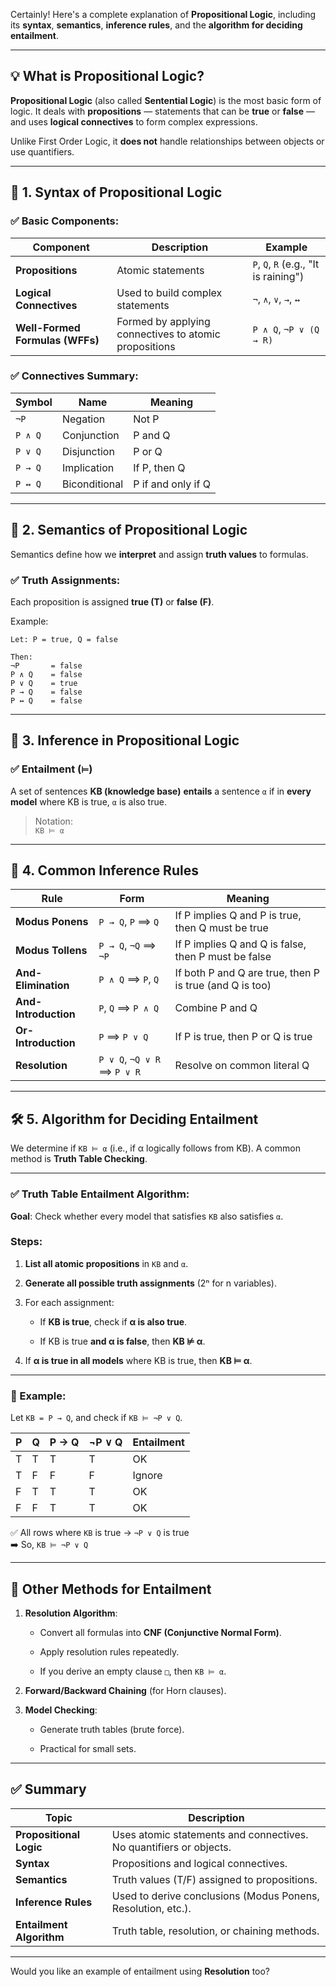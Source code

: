 
Certainly! Here's a complete explanation of **Propositional Logic**, including its **syntax**, **semantics**, **inference rules**, and the **algorithm for deciding entailment**.

---

## 💡 What is Propositional Logic?

**Propositional Logic** (also called **Sentential Logic**) is the most basic form of logic. It deals with **propositions** — statements that can be **true** or **false** — and uses **logical connectives** to form complex expressions.

Unlike First Order Logic, it **does not** handle relationships between objects or use quantifiers.

---

## 🧠 1. **Syntax of Propositional Logic**

### ✅ **Basic Components**:

|Component|Description|Example|
|---|---|---|
|**Propositions**|Atomic statements|`P`, `Q`, `R` (e.g., "It is raining")|
|**Logical Connectives**|Used to build complex statements|`¬`, `∧`, `∨`, `→`, `↔`|
|**Well-Formed Formulas (WFFs)**|Formed by applying connectives to atomic propositions|`P ∧ Q`, `¬P ∨ (Q → R)`|

### ✅ **Connectives Summary**:

|Symbol|Name|Meaning|
|---|---|---|
|`¬P`|Negation|Not P|
|`P ∧ Q`|Conjunction|P and Q|
|`P ∨ Q`|Disjunction|P or Q|
|`P → Q`|Implication|If P, then Q|
|`P ↔ Q`|Biconditional|P if and only if Q|

---

## 📖 2. **Semantics of Propositional Logic**

Semantics define how we **interpret** and assign **truth values** to formulas.

### ✅ **Truth Assignments**:

Each proposition is assigned **true (T)** or **false (F)**.

Example:

```text
Let: P = true, Q = false

Then:
¬P       = false
P ∧ Q    = false
P ∨ Q    = true
P → Q    = false
P ↔ Q    = false
```

---

## 🧩 3. **Inference in Propositional Logic**

### ✅ **Entailment (`⊨`)**

A set of sentences **KB (knowledge base)** **entails** a sentence `α` if in **every model** where KB is true, `α` is also true.

> Notation:  
> `KB ⊨ α`

---

## 🧠 4. **Common Inference Rules**

|Rule|Form|Meaning|
|---|---|---|
|**Modus Ponens**|`P → Q`, `P` ⟹ `Q`|If P implies Q and P is true, then Q must be true|
|**Modus Tollens**|`P → Q`, `¬Q` ⟹ `¬P`|If P implies Q and Q is false, then P must be false|
|**And-Elimination**|`P ∧ Q` ⟹ `P`, `Q`|If both P and Q are true, then P is true (and Q is too)|
|**And-Introduction**|`P`, `Q` ⟹ `P ∧ Q`|Combine P and Q|
|**Or-Introduction**|`P` ⟹ `P ∨ Q`|If P is true, then P or Q is true|
|**Resolution**|`P ∨ Q`, `¬Q ∨ R` ⟹ `P ∨ R`|Resolve on common literal Q|

---

## 🛠️ 5. **Algorithm for Deciding Entailment**

We determine if `KB ⊨ α` (i.e., if α logically follows from KB). A common method is **Truth Table Checking**.

---

### ✅ **Truth Table Entailment Algorithm**:

**Goal**: Check whether every model that satisfies `KB` also satisfies `α`.

### **Steps**:

1. **List all atomic propositions** in `KB` and `α`.
    
2. **Generate all possible truth assignments** (2ⁿ for n variables).
    
3. For each assignment:
    
    - If **KB is true**, check if **α is also true**.
        
    - If KB is true **and α is false**, then **KB ⊭ α**.
        
4. If **α is true in all models** where KB is true, then **KB ⊨ α**.
    

---

### 🧪 Example:

Let `KB = P → Q`, and check if `KB ⊨ ¬P ∨ Q`.

|P|Q|P → Q|¬P ∨ Q|Entailment|
|---|---|---|---|---|
|T|T|T|T|OK|
|T|F|F|F|Ignore|
|F|T|T|T|OK|
|F|F|T|T|OK|

✅ All rows where `KB` is true → `¬P ∨ Q` is true  
➡️ So, `KB ⊨ ¬P ∨ Q`

---

## 🧮 Other Methods for Entailment

1. **Resolution Algorithm**:
    
    - Convert all formulas into **CNF (Conjunctive Normal Form)**.
        
    - Apply resolution rules repeatedly.
        
    - If you derive an empty clause `□`, then `KB ⊨ α`.
        
2. **Forward/Backward Chaining** (for Horn clauses).
    
3. **Model Checking**:
    
    - Generate truth tables (brute force).
        
    - Practical for small sets.
        

---

## ✅ Summary

|Topic|Description|
|---|---|
|**Propositional Logic**|Uses atomic statements and connectives. No quantifiers or objects.|
|**Syntax**|Propositions and logical connectives.|
|**Semantics**|Truth values (T/F) assigned to propositions.|
|**Inference Rules**|Used to derive conclusions (Modus Ponens, Resolution, etc.).|
|**Entailment Algorithm**|Truth table, resolution, or chaining methods.|

---

Would you like an example of entailment using **Resolution** too?
